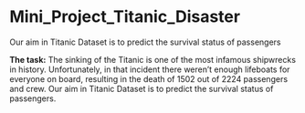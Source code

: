 # Mini_Project_Titanic_Disaster
Our aim in Titanic Dataset is to predict the survival status of passengers

**The task:**  The sinking of the Titanic is one of the most infamous shipwrecks in history. Unfortunately, in that incident there weren’t enough lifeboats for everyone on board, resulting in the death of 1502 out of 2224 passengers and crew. Our aim in Titanic Dataset is to predict the survival status of passengers.
